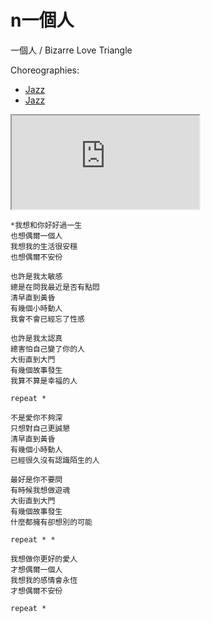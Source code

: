 # n一個人

一個人 / Bizarre Love Triangle

Choreographies:
* [Jazz](https://www.youtube.com/watch?v=PQdO5qYSMFM)
* [Jazz](https://www.youtube.com/watch?v=AR_8hNzWpMo)

<div class="video-container">
  <iframe
  src="https://www.youtube.com/embed/WkeXutGKlNU"
  allowfullscreen="allowfullscreen">
  </iframe>
</div>

```
*我想和你好好過一生
也想偶爾一個人
我想我的生活很安穩
也想偶爾不安份

也許是我太敏感
總是在問我最近是否有點悶
清早直到黃昏
有幾個小時動人
我會不會已經忘了性感

也許是我太認真
總害怕自己變了你的人
大街直到大門
有幾個故事發生
我算不算是幸福的人

repeat *

不是愛你不夠深
只想對自己更誠懇
清早直到黃昏
有幾個小時動人
已經很久沒有認識陌生的人

最好是你不要問
有時候我想做遊魂
大街直到大門
有幾個故事發生
什麼都擁有卻想別的可能

repeat * *

我想做你更好的愛人
才想偶爾一個人
我想我的感情會永恆
才想偶爾不安份

repeat *
```
